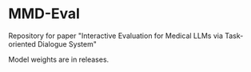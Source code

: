 # MMD-Eval
Repository for paper "Interactive Evaluation for Medical LLMs via Task-oriented Dialogue System"

Model weights are in releases.
